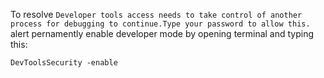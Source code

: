 To resolve `Developer tools access needs to take control of another process for debugging to continue.Type your password to allow this.` alert pernamently enable developer mode by opening terminal and typing this:
```
DevToolsSecurity -enable
```
